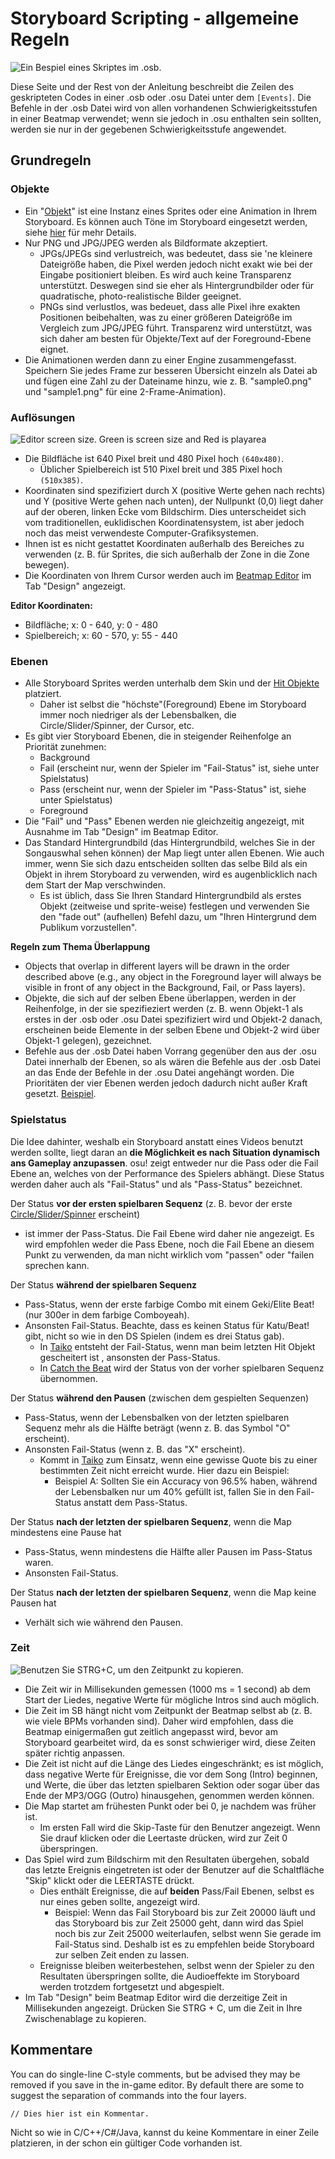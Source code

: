 # Storyboard Scripting - allgemeine Regeln

![Ein Bespiel eines Skriptes im .osb.](img/SBS_Base.jpg "Ein Bespiel eines Skriptes im .osb.")

  Diese Seite und der Rest von der Anleitung beschreibt die Zeilen des geskripteten Codes in einer .osb oder .osu Datei unter dem `[Events]`. Die Befehle in der .osb Datei wird von allen vorhandenen Schwierigkeitsstufen in einer Beatmap verwendet; wenn sie jedoch in .osu enthalten sein sollten, werden sie nur in der gegebenen Schwierigkeitsstufe angewendet.

## Grundregeln

### Objekte

- Ein "[Objekt](/wiki/Storyboard/Scripting/Objects)" ist eine Instanz eines Sprites oder eine Animation in Ihrem Storyboard. Es können auch Töne im Storyboard eingesetzt werden, siehe [hier](/wiki/Storyboard/Scripting/Audio) für mehr Details.
- Nur PNG und JPG/JPEG werden als Bildformate akzeptiert.
  - JPGs/JPEGs sind verlustreich, was bedeutet, dass sie 'ne kleinere Dateigröße haben, die Pixel werden jedoch nicht exakt wie bei der Eingabe positioniert bleiben. Es wird auch keine Transparenz unterstützt. Deswegen sind sie eher als Hintergrundbilder oder für quadratische, photo-realistische Bilder geeignet.
  - PNGs sind verlustlos, was bedeuet, dass alle Pixel ihre exakten Positionen beibehalten, was zu einer größeren Dateigröße im Vergleich zum JPG/JPEG führt. Transparenz wird unterstützt, was sich daher am besten für Objekte/Text auf der Foreground-Ebene eignet.
- Die Animationen werden dann zu einer Engine zusammengefasst. Speichern Sie jedes Frame zur besseren Übersicht einzeln als Datei ab und fügen eine Zahl zu der Dateiname hinzu, wie z. B. "sample0.png" und "sample1.png" für eine 2-Frame-Animation).

### Auflösungen

![Editor screen size. Green is screen size and Red is playarea](img/SBS_SS.jpg "Editor screen size. Green is screen size and Red is playarea")

- Die Bildfläche ist 640 Pixel breit und 480 Pixel hoch `(640x480)`.
  - Üblicher Spielbereich ist 510 Pixel breit und 385 Pixel hoch `(510x385)`.
- Koordinaten sind spezifiziert durch X (positive Werte gehen nach rechts) und Y (positive Werte gehen nach unten), der Nullpunkt (0,0) liegt daher auf der oberen, linken Ecke vom Bildschirm. Dies unterscheidet sich vom traditionellen, euklidischen Koordinatensystem, ist aber jedoch noch das meist verwendeste Computer-Grafiksystemen.
- Ihnen ist es nicht gestattet Koordinaten außerhalb des Bereiches zu verwenden (z. B. für Sprites, die sich außerhalb der Zone in die Zone bewegen).
- Die Koordinaten von Ihrem Cursor werden auch im [Beatmap Editor](/wiki/Beatmap_Editor) im Tab "Design" angezeigt.

**Editor Koordinaten:**

- Bildfläche; x: 0 - 640, y: 0 - 480
- Spielbereich; x: 60 - 570, y: 55 - 440

### Ebenen

- Alle Storyboard Sprites werden unterhalb dem Skin und der [Hit Objekte](/wiki/Hit_Objects) platziert.
  - Daher ist selbst die "höchste"(Foreground) Ebene im Storyboard immer noch niedriger als der Lebensbalken, die Circle/Slider/Spinner, der Cursor, etc.
- Es gibt vier Storyboard Ebenen, die in steigender Reihenfolge an Priorität zunehmen:
  - Background
  - Fail (erscheint nur, wenn der Spieler im "Fail-Status" ist, siehe unter Spielstatus)
  - Pass (erscheint nur, wenn der Spieler im "Pass-Status" ist, siehe unter Spielstatus)
  - Foreground
- Die "Fail" und "Pass" Ebenen werden nie gleichzeitig angezeigt, mit Ausnahme im Tab "Design" im Beatmap Editor.
- Das Standard Hintergrundbild (das Hintergrundbild, welches Sie in der Songauswhal sehen können) der Map liegt unter allen Ebenen. Wie auch immer, wenn Sie sich dazu entscheiden sollten das selbe Bild als ein Objekt in ihrem Storyboard zu verwenden, wird es augenblicklich nach dem Start der Map verschwinden.
  - Es ist üblich, dass Sie Ihren Standard Hintergrundbild als erstes Objekt (zeitweise und sprite-weise) festlegen und verwenden Sie den "fade out" (aufhellen) Befehl dazu, um "Ihren Hintergrund dem Publikum vorzustellen".

**Regeln zum Thema Überlappung**

- Objects that overlap in different layers will be drawn in the order described above (e.g., any object in the Foreground layer will always be visible in front of any object in the Background, Fail, or Pass layers).
- Objekte, die sich auf der selben Ebene überlappen, werden in der Reihenfolge, in der sie spezifieziert werden (z. B. wenn Objekt-1 als erstes in der .osb oder .osu Datei spezifiziert wird und Objekt-2 danach, erscheinen beide Elemente in der selben Ebene und Objekt-2 wird über Objekt-1 gelegen), gezeichnet.
- Befehle aus der .osb Datei haben Vorrang gegenüber den aus der .osu Datei innerhalb der Ebenen, so als wären die Befehle aus der .osb Datei an das Ende der Befehle in der .osu Datei angehängt worden. Die Prioritäten der vier Ebenen werden jedoch dadurch nicht außer Kraft gesetzt. [Beispiel](https://osu.ppy.sh/community/forums/topics/1869?start=469997).

### Spielstatus

Die Idee dahinter, weshalb ein Storyboard anstatt eines Videos benutzt werden sollte, liegt daran an **die Möglichkeit es nach Situation dynamisch ans Gameplay anzupassen**. osu! zeigt entweder nur die Pass oder die Fail Ebene an, welches von der Performance des Spielers abhängt. Diese Status werden daher auch als "Fail-Status" und als "Pass-Status" bezeichnet.

Der Status **vor der ersten spielbaren Sequenz** (z. B. bevor der erste [Circle/Slider/Spinner](/wiki/Hit_Objects) erscheint)

- ist immer der Pass-Status. Die Fail Ebene wird daher nie angezeigt. Es wird empfohlen weder die Pass Ebene, noch die Fail Ebene an diesem Punkt zu verwenden, da man nicht wirklich vom "passen" oder "failen sprechen kann.

Der Status **während der spielbaren Sequenz**

- Pass-Status, wenn der erste farbige Combo mit einem Geki/Elite Beat! (nur 300er in dem farbige Comboyeah).
- Ansonsten Fail-Status. Beachte, dass es keinen Status für Katu/Beat! gibt, nicht so wie in den DS Spielen (indem es drei Status gab).
  - In [Taiko](/wiki/Game_mode/osu!taiko) entsteht der Fail-Status, wenn man beim letzten Hit Objekt gescheitert ist , ansonsten der Pass-Status.
  - In [Catch the Beat](/wiki/Game_mode/osu!catch) wird der Status von der vorher spielbaren Sequenz übernommen.

Der Status **während den Pausen** (zwischen dem gespielten Sequenzen)

- Pass-Status, wenn der Lebensbalken von der letzten spielbaren Sequenz mehr als die Hälfte beträgt (wenn z. B. das Symbol "O" erscheint).
- Ansonsten Fail-Status (wenn z. B. das "X" erscheint).
  - Kommt in [Taiko](/wiki/Game_mode/osu!taiko) zum Einsatz, wenn eine gewisse Quote bis zu einer bestimmten Zeit nicht erreicht wurde. Hier dazu ein Beispiel:
    - Beispiel A: Sollten Sie ein Accuracy von 96.5% haben, während der Lebensbalken nur um 40% gefüllt ist, fallen Sie in den Fail-Status anstatt dem Pass-Status.

Der Status **nach der letzten der spielbaren Sequenz**, wenn die Map mindestens eine Pause hat

- Pass-Status, wenn mindestens die Hälfte aller Pausen im Pass-Status waren.
- Ansonsten Fail-Status.

Der Status **nach der letzten der spielbaren Sequenz**, wenn die Map keine Pausen hat

- Verhält sich wie während den Pausen.

### Zeit

![Benutzen Sie STRG+C, um den Zeitpunkt zu kopieren.](img/SBS_Time.jpg "Benutzen Sie STRG+C, um den Zeitpunkt zu kopieren.")

- Die Zeit wir in Millisekunden gemessen (1000 ms = 1 second) ab dem Start der Liedes, negative Werte für mögliche Intros sind auch möglich.
- Die Zeit im SB hängt nicht vom Zeitpunkt der Beatmap selbst ab (z. B. wie viele BPMs vorhanden sind). Daher wird empfohlen, dass die Beatmap einigermaßen gut zeitlich angepasst wird, bevor am Storyboard gearbeitet wird, da es sonst schwieriger wird, diese Zeiten später richtig anpassen.
- Die Zeit ist nicht auf die Länge des Liedes eingeschränkt; es ist möglich, dass negative Werte für Ereignisse, die vor dem Song (Intro) beginnen, und Werte, die über das letzten spielbaren Sektion oder sogar über das Ende der MP3/OGG (Outro) hinausgehen, genommen werden können.
- Die Map startet am frühesten Punkt oder bei 0, je nachdem was früher ist.
  - Im ersten Fall wird die Skip-Taste für den Benutzer angezeigt. Wenn Sie drauf klicken oder die Leertaste drücken, wird zur Zeit 0 überspringen.
- Das Spiel wird zum Bildschirm mit den Resultaten übergehen, sobald das letzte Ereignis eingetreten ist oder der Benutzer auf die Schaltfläche "Skip" klickt oder die LEERTASTE drückt.
  - Dies enthält Ereignisse, die auf **beiden** Pass/Fail Ebenen, selbst es nur eines geben sollte, angezeigt wird.
    - Beispiel: Wenn das Fail Storyboard bis zur Zeit 20000 läuft und das Storyboard bis zur Zeit 25000 geht, dann wird das Spiel noch bis zur Zeit 25000 weiterlaufen, selbst wenn Sie gerade im Fail-Status sind. Deshalb ist es zu empfehlen beide Storyboard zur selben Zeit enden zu lassen.
  - Ereignisse bleiben weiterbestehen, selbst wenn der Spieler zu den Resultaten überspringen sollte, die Audioeffekte im Storyboard werden trotzdem fortgesetzt und abgespielt.
- Im Tab "Design" beim Beatmap Editor wird die derzeitige Zeit in Millisekunden angezeigt. Drücken Sie STRG + C, um die Zeit in Ihre Zwischenablage zu kopieren.

## Kommentare

You can do single-line C-style comments, but be advised they may be removed if you save in the in-game editor. By default there are some to suggest the separation of commands into the four layers.

`// Dies hier ist ein Kommentar.`

Nicht so wie in C/C++/C#/Java, kannst du keine Kommentare in einer Zeile platzieren, in der schon ein gültiger Code vorhanden ist.
